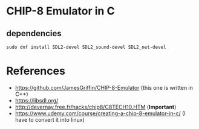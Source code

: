# CHIP-8 Emulator in C

## dependencies

```shell
sudo dnf install SDL2-devel SDL2_sound-devel SDL2_net-devel
```

# References

- https://github.com/JamesGriffin/CHIP-8-Emulator (this one is written in C++)
- https://libsdl.org/
- http://devernay.free.fr/hacks/chip8/C8TECH10.HTM (**Important**)
- https://www.udemy.com/course/creating-a-chip-8-emulator-in-c/ (I have to convert it into linux)
